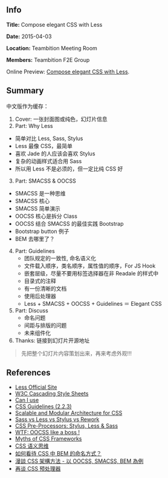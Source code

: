 ## Info
**Title:** Compose elegant CSS with Less

**Date:** 2015-04-03

**Location:** Teambition Meeting Room

**Members:** Teambition F2E Group

Online Preview: [Compose elegant CSS with Less](http://sunebear.github.io/Sessions/2015-04-03-compose-elegant-css-with-less/).


## Summary
中文版作为缓存：

1. Cover: 一张封面图或纯色，幻灯片信息
2. Part: Why Less
  - 简单对比 Less, Sass, Stylus
  - Less 最像 CSS，最简单
  - 喜欢 Jade 的人应该会喜欢 Stylus
  - 复杂的动画样式适合用 Sass
  - 所以用 Less 不是必须的，但一定比纯 CSS 好
3. Part: SMACSS & OOCSS
  - SMACSS 是一种思维
  - SMACSS 核心
  - SMACSS 简单演示
  - OOCSS 核心是拆分 Class
  - OOCSS 结合 SMACSS 的最佳实践 Bootstrap
  - Bootstrap button 例子
  - BEM 去哪里了？
4. Part: Guidelines
   - 团队规定的一致性, 命名语义化
   - 文件载入顺序，类名顺序，属性值的顺序，For JS Hook
   - 嵌套层级，尽量不要用标签选择器在非 Readale 的样式中
   - 目录式的注释
   - 有一份清晰的文档
   - 使用后处理器
   - Less + SMACSS + OOCSS + Guidelines ＝ Elegant CSS
5. Part: Discuss
   - 命名问题
   - 间距与排版的问题
   - 未来组件化
6. Thanks: 链接到幻灯片开源地址

> 先把整个幻灯片内容策划出来，再来考虑外观!!!

## References
- [Less Official Site](http://lesscss.org)
- [W3C Cascading Style Sheets](http://w3.org/Style/CSS)
- [Can I use](http://caniuse.com)
- [CSS Guidelines (2.2.3)](http://cssguidelin.es)
- [Scalable and Modular Architecture for CSS](https://smacss.com)
- [Sass vs Less vs Stylus vs Rework](https://speakerdeck.com/notjoeellis/sass-vs-less-vs-stylus-vs-rework)
- [CSS Pre-Processors: Stylus, Less & Sass](https://speakerdeck.com/bermonpainter/css-pre-processors-stylus-less-and-sass)
- [WTF: OOCSS like a boss !](https://speakerdeck.com/samant/wtf-oocss-like-a-boss)
- [Myths of CSS Frameworks](http://johnhax.net/2015/myth-of-css-frameworks)
- [CSS 语义思维](http://www.tychio.net/tech/2015/03/14/thinking-in-semantic-css.html)
- [如何看待 CSS 中 BEM 的命名方式？](http://www.zhihu.com/question/21935157)
- [漫談 CSS 架構方法 - 以 OOCSS, SMACSS, BEM 為例](https://speakerdeck.com/kurotanshi/man-tan-css-jia-gou-fang-fa-yi-oocss-smacss-bem-wei-li)
- [再谈 CSS 预处理器](http://efe.baidu.com/blog/revisiting-css-preprocessors)

